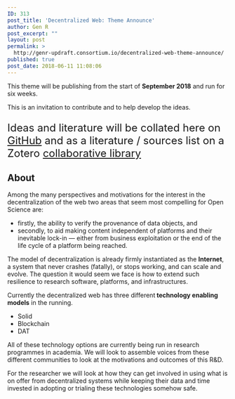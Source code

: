 ```yaml
---
ID: 313
post_title: 'Decentralized Web: Theme Announce'
author: Gen R
post_excerpt: ""
layout: post
permalink: >
  http://genr-updraft.consortium.io/decentralized-web-theme-announce/
published: true
post_date: 2018-06-11 11:08:06
---
```

<!-- wp:paragraph -->
<p>This theme will be publishing from the start of <strong>September 2018</strong> and run for six weeks.</p>
<!-- /wp:paragraph -->

<!-- wp:paragraph -->
<p>This is an invitation to contribute and to help develop the ideas.</p>
<!-- /wp:paragraph -->

<!-- wp:paragraph {"backgroundColor":"very light gray","customFontSize":24} -->
<p style="font-size:24px" class="has-background has-very-light-gray-background-color">Ideas and literature will be collated here on <a href="https://github.com/TIBHannover/Generation_R/blob/master/themes/decentralized_web/README.md">GitHub</a> and as a literature / sources list on a Zotero <a href="https://www.zotero.org/groups/1838445/generation_r/items/collectionKey/JUWWA2S8">collaborative library﻿</a></p>
<!-- /wp:paragraph -->

<!-- wp:heading -->
<h2>About</h2>
<!-- /wp:heading -->

<!-- wp:paragraph -->
<p>Among the many perspectives and motivations for the interest in the decentralization of the web two areas that seem most compelling for Open Science are:</p>
<!-- /wp:paragraph -->

<!-- wp:list {"className":"list-content"} -->
<ul class="list-content">
	<li>firstly, the ability to verify the provenance of data objects, and</li>
	<li>secondly, to aid making content independent of platforms and their inevitable lock-in — either from business exploitation or the end of the life cycle of a platform being reached.</li>
</ul>
<!-- /wp:list -->

<!-- wp:paragraph -->
<p>The model of decentralization is already firmly instantiated as the <strong>Internet</strong>, a system that never crashes (fatally), or stops working, and can scale and evolve. The question it would seem we face is how to extend such resilience to research software, platforms, and infrastructures.</p>
<!-- /wp:paragraph -->

<!-- wp:paragraph -->
<p>Currently the decentralized web has three different<strong> technology enabling models</strong> in the running.</p>
<!-- /wp:paragraph -->

<!-- wp:list {"className":"list-content"} -->
<ul class="list-content">
	<li>Solid</li>
	<li>Blockchain<br/></li>
	<li>DAT</li>
</ul>
<!-- /wp:list -->

<!-- wp:paragraph -->
<p>All of these technology options are currently being run in research programmes in academia. We will look to assemble voices from these different communities to look at the motivations and outcomes of this R&amp;D.</p>
<!-- /wp:paragraph -->

<!-- wp:paragraph -->
<p>For the researcher we will look at how they can get involved in using what is on offer from decentralized systems while keeping their data and time invested in adopting or trialing these technologies somehow safe.</p>
<!-- /wp:paragraph -->

<!-- wp:paragraph -->
<p></p>
<!-- /wp:paragraph -->